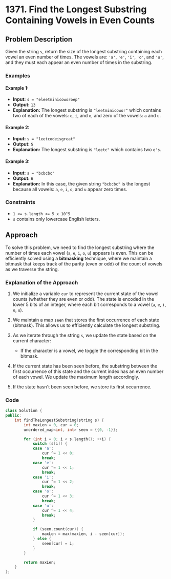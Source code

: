 # 1371. Find the Longest Substring Containing Vowels in Even Counts

## Problem Description

Given the string `s`, return the size of the longest substring containing each vowel an even number of times. The vowels are: `'a'`, `'e'`, `'i'`, `'o'`, and `'u'`, and they must each appear an even number of times in the substring.

### Examples

#### Example 1:
- **Input:** `s = "eleetminicoworoep"`
- **Output:** `13`
- **Explanation:** The longest substring is `"leetminicowor"` which contains two of each of the vowels: `e`, `i`, and `o`, and zero of the vowels: `a` and `u`.

#### Example 2:
- **Input:** `s = "leetcodeisgreat"`
- **Output:** `5`
- **Explanation:** The longest substring is `"leetc"` which contains two `e's`.

#### Example 3:
- **Input:** `s = "bcbcbc"`
- **Output:** `6`
- **Explanation:** In this case, the given string `"bcbcbc"` is the longest because all vowels: `a`, `e`, `i`, `o`, and `u` appear zero times.

### Constraints
- `1 <= s.length <= 5 x 10^5`
- `s` contains only lowercase English letters.

## Approach

To solve this problem, we need to find the longest substring where the number of times each vowel (`a`, `e`, `i`, `o`, `u`) appears is even. This can be efficiently solved using a **bitmasking** technique, where we maintain a bitmask that keeps track of the parity (even or odd) of the count of vowels as we traverse the string.

### Explanation of the Approach

1. We initialize a variable `cur` to represent the current state of the vowel counts (whether they are even or odd). The state is encoded in the lower 5 bits of an integer, where each bit corresponds to a vowel (`a`, `e`, `i`, `o`, `u`).
   
2. We maintain a map `seen` that stores the first occurrence of each state (bitmask). This allows us to efficiently calculate the longest substring.

3. As we iterate through the string `s`, we update the state based on the current character:
   - If the character is a vowel, we toggle the corresponding bit in the bitmask.
   
4. If the current state has been seen before, the substring between the first occurrence of this state and the current index has an even number of each vowel. We update the maximum length accordingly.

5. If the state hasn't been seen before, we store its first occurrence.

### Code

```cpp
class Solution {
public:
    int findTheLongestSubstring(string s) {
        int maxLen = 0, cur = 0;
        unordered_map<int, int> seen = {{0, -1}};

        for (int i = 0; i < s.length(); ++i) {
            switch (s[i]) {
            case 'a':
                cur ^= 1 << 0;
                break;
            case 'e':
                cur ^= 1 << 1;
                break;
            case 'i':
                cur ^= 1 << 2;
                break;
            case 'o':
                cur ^= 1 << 3;
                break;
            case 'u':
                cur ^= 1 << 4;
                break;
            }

            if (seen.count(cur)) {
                maxLen = max(maxLen, i - seen[cur]);
            } else {
                seen[cur] = i;
            }
        }

        return maxLen;
    }
};
